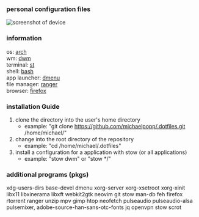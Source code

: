 ### personal configuration files  
![screenshot of device](https://i.imgur.com/EQtkfrh.png)  

### information  
os: [arch](https://archlinux.org/)    
wm: [dwm](https://dwm.suckless.org/)   
terminal: [st](https://dwm.suckless.org/)  
shell: [bash](https://www.gnu.org/software/bash/)  
app launcher: [dmenu](https://tools.suckless.org/dmenu/)   
file manager: [ranger](https://github.com/ranger/ranger)  
browser: [firefox](https://www.mozilla.org/en-US/firefox/new/)  

### installation Guide
1. clone the directory into the user's home directory  
   * example: "git clone https://github.com/michaelpopp/.dotfiles.git /home/michael/"  
2. change into the root directory of the repository  
   * example: "cd /home/michael/.dotfiles"  
3. install a configuration for a application with stow (or all applications)  
   * example: "stow dwm" or "stow */"  

### additional programs (pkgs)
xdg-users-dirs base-devel dmenu xorg-server xorg-xsetroot xorg-xinit libx11
libxinerama libxft webkit2gtk neovim git stow man-db
feh firefox rtorrent ranger unzip mpv gimp htop neofetch pulseaudio pulseaudio-alsa
pulsemixer, adobe-source-han-sans-otc-fonts jq openvpn stow scrot
